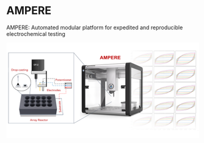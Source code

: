 # AMPERE
AMPERE: Automated modular platform for expedited and reproducible electrochemical testing

![image of the system](media/image1.tiff)